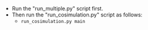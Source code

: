 - Run the "run_multiple.py" script first.
- Then run the "run_cosimulation.py" script as follows:
    - ```run_cosimulation.py main```

